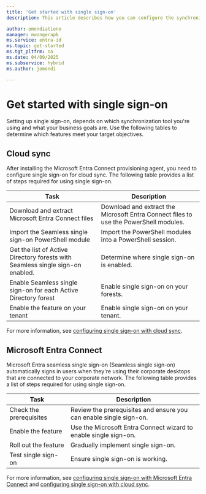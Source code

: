 ```yaml
---
title: 'Get started with single sign-on'
description: This article describes how you can configure the synchronization tools to use single sign-on.

author: omondiatieno
manager: mwongerapk
ms.service: entra-id
ms.topic: get-started
ms.tgt_pltfrm: na
ms.date: 04/09/2025
ms.subservice: hybrid
ms.author: jomondi

---
```


# Get started with single sign-on

Setting up single sign-on, depends on which synchronization tool you're using and what your business goals are. Use the following tables to determine which features meet your target objectives.

## Cloud sync

After installing the Microsoft Entra Connect provisioning agent, you need to configure single sign-on for cloud sync. The following table provides a list of steps required for using single sign-on.
  
|Task|Description|
|-----|-----|
|Download and extract Microsoft Entra Connect files|Download and extract the Microsoft Entra Connect files to use the PowerShell modules.|
|Import the Seamless single sign-on PowerShell module|Import the PowerShell modules into a PowerShell session.|
|Get the list of Active Directory forests with Seamless single sign-on enabled.|Determine where single sign-on is enabled.|
|Enable Seamless single sign-on for each Active Directory forest|Enable single sign-on on your forests.|
|Enable the feature on your tenant|Enable single sign-on on your tenant.|

For more information, see [configuring single sign-on with cloud sync](cloud-sync/how-to-sso.md).

<a name='azure-ad-connect'></a>

## Microsoft Entra Connect
Microsoft Entra seamless single sign-on (Seamless single sign-on) automatically signs in users when they're using their corporate desktops that are connected to your corporate network. The following table provides a list of steps required for using single sign-on.

|Task|Description|
|-----|-----|
|Check the prerequisites|Review the prerequisites and ensure you can enable single sign-on.|
|Enable the feature|Use the Microsoft Entra Connect wizard to enable single sign-on.|
|Roll out the feature|Gradually implement single sign-on.|
|Test single sign-on|Ensure single sign-on is working.|

For more information, see [configuring single sign-on with Microsoft Entra Connect](connect/how-to-connect-sso-quick-start.md) and [configuring single sign-on with cloud sync](cloud-sync/how-to-sso.md).

